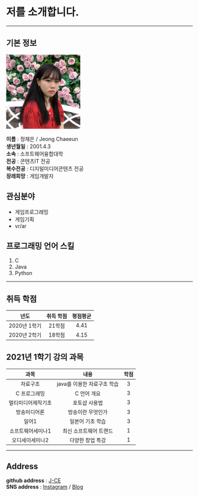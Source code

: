 # 저를 소개합니다.

---

## **기본 정보**
<img src=chaeeun.jpg height=200 widht=200>  


**이름** : 정채은 / Jeong Chaeeun   
**생년월일** : 2001.4.3    
**소속** : 소프트웨어융합대학     
**전공** : 콘텐츠IT 전공     
**복수전공** : 디지털미디어콘텐츠 전공     
**장래희망** : 게임개발자   


## **관심분야** 
* 게임프로그래밍
* 게임기획
* vr/ar


## **프로그래밍 언어 스킬**
1. C
2. Java
3. Python


---------------
## **취득 학점**
|년도|취득 학점|평점평균|
|:---:|:---:|:---:|
|2020년 1학기|21학점|4.41|
|2020년 2학기|18학점|4.15|


## **2021년 1학기 강의 과목**
|과목|내용|학점|
|:---:|:---:|:---:|
|자료구조|java를 이용한 자료구조 학습|3|
|C 프로그래밍|C 언어 개요|3|
|멀티미디어제작기초|포토샵 사용법|3|
|방송미디어론|방송이란 무엇인가|3|
|일어1|일본어 기초 학습|3|
|소프트웨어세미나1|최신 소프트웨어 트랜드|1|
|오디세이세미나2|다양한 창업 특강|1|


---------------
## **Address**
**github address** : [J-CE][github]    
**SNS address** : [Instagram][instagram] / [Blog][blog]
 

[github]:https://github.com/chaenning
[instagram]:https://www.instagram.com/chaen._.ning/
[blog]:https://blog.naver.com/codmsrjf
